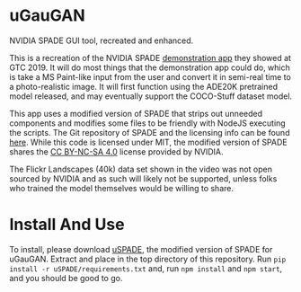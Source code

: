 # uGauGAN
NVIDIA SPADE GUI tool, recreated and enhanced.

This is a recreation of the NVIDIA SPADE [demonstration app](https://youtu.be/p5U4NgVGAwg) they showed at GTC 2019. It will do most things that the demonstration app could do, which is take a MS Paint-like input from the user and convert it in semi-real time to a photo-realistic image. It will first function using the ADE20K pretrained model released, and may eventually support the COCO-Stuff dataset model.

This app uses a modified version of SPADE that strips out unneeded components and modifies some files to be friendly with NodeJS executing the scripts. The Git repository of SPADE and the licensing info can be found [here](https://github.com/NVlabs). While this code is licensed under MIT, the modified version of SPADE shares the [CC BY-NC-SA 4.0](https://creativecommons.org/licenses/by-nc-sa/4.0/) license provided by NVIDIA.

The Flickr Landscapes (40k) data set shown in the video was not open sourced by NVIDIA and as such will likely not be supported, unless folks who trained the model themselves would be willing to share.

# Install And Use

To install, please download [uSPADE](https://1drv.ms/u/s!AjdWHl830MgYujEEBuEQREKNar-o?e=AHDDyV), the modified version of SPADE for uGauGAN. Extract and place in the top directory of this repository. Run `pip install -r uSPADE/requirements.txt` and, run `npm install` and `npm start`, and you should be good to go.

